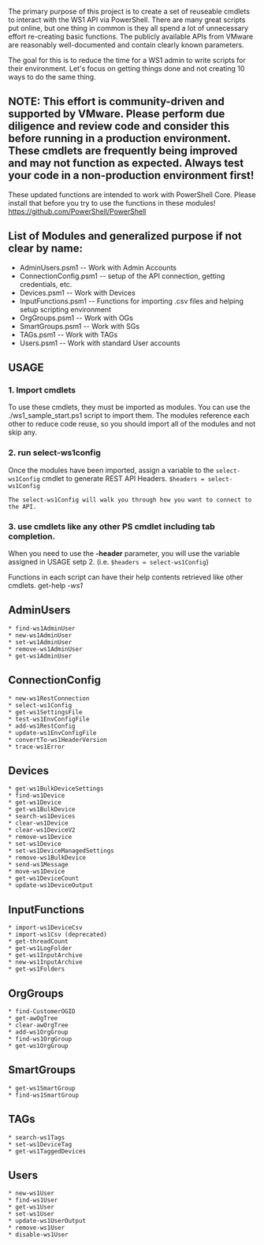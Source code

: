 The primary purpose of this project is to create a set of reuseable cmdlets to interact with the WS1 API via PowerShell. 
There are many great scripts put online, but one thing in common is they all spend a lot of unnecessary effort re-creating basic functions. 
The publicly available APIs from VMware are reasonably well-documented and contain clearly known parameters.

The goal for this is to reduce the time for a WS1 admin to write scripts for their environment.
Let's focus on getting things done and not creating 10 ways to do the same thing.


## NOTE: This effort is community-driven and supported by VMware. Please perform due diligence and review code and consider this before running in a production environment. These cmdlets are frequently being improved and may not function as expected. Always test your code in a non-production environment first!


These updated functions are intended to work with PowerShell Core. Please install that before you try to use the functions in these modules! https://github.com/PowerShell/PowerShell



## List of Modules and generalized purpose if not clear by name:

* AdminUsers.psm1 -- Work with Admin Accounts
* ConnectionConfig.psm1 -- setup of the API connection, getting credentials, etc.
* Devices.psm1 -- Work with Devices
* InputFunctions.psm1 -- Functions for importing .csv files and helping setup scripting environment
* OrgGroups.psm1 -- Work with OGs
* SmartGroups.psm1 -- Work with SGs
* TAGs.psm1 -- Work with TAGs
* Users.psm1 -- Work with standard User accounts

## USAGE
### 1. Import cmdlets
To use these cmdlets, they must be imported as modules. You can use the ./ws1_sample_start.ps1 script to import them. The modules reference each other to reduce code reuse, so you should import all of the modules and not skip any.

### 2. run select-ws1config
Once the modules have been imported, assign a variable to the `select-ws1Config` cmdlet to generate REST API Headers.
    `$headers = select-ws1Config`
    
    The select-ws1Config will walk you through how you want to connect to the API.


### 3. use cmdlets like any other PS cmdlet including tab completion.

When you need to use the **-header** parameter, you will use the variable assigned in USAGE setp 2. (i.e. `$headers = select-ws1Config`)
    
Functions in each script can have their help contents retrieved like other cmdlets.
    get-help *-ws1*


## AdminUsers
```
* find-ws1AdminUser
* new-ws1AdminUser
* set-ws1AdminUser
* remove-ws1AdminUser
* get-ws1AdminUser
```

## ConnectionConfig
```
* new-ws1RestConnection
* select-ws1Config
* get-ws1SettingsFile
* test-ws1EnvConfigFile
* add-ws1RestConfig
* update-ws1EnvConfigFile
* convertTo-ws1HeaderVersion
* trace-ws1Error
```

## Devices
```
* get-ws1BulkDeviceSettings
* find-ws1Device
* get-ws1Device
* get-ws1BulkDevice
* search-ws1Devices
* clear-ws1Device
* clear-ws1DeviceV2
* remove-ws1Device
* set-ws1Device
* set-ws1DeviceManagedSettings
* remove-ws1BulkDevice
* send-ws1Message
* move-ws1Device
* get-ws1DeviceCount
* update-ws1DeviceOutput
```

## InputFunctions
```
* import-ws1DeviceCsv
* import-ws1Csv (deprecated)
* get-threadCount
* get-ws1LogFolder
* get-ws1InputArchive
* new-ws1InputArchive
* get-ws1Folders
```

## OrgGroups
```
* find-CustomerOGID
* get-awOgTree
* clear-awOrgTree
* add-ws1OrgGroup
* find-ws1OrgGroup
* get-ws1OrgGroup
```
## SmartGroups
```
* get-ws1SmartGroup
* find-ws1SmartGroup
```

## TAGs
```
* search-ws1Tags
* set-ws1DeviceTag
* get-ws1TaggedDevices
```
## Users
```
* new-ws1User
* find-ws1User
* get-ws1User
* set-ws1User
* update-ws1UserOutput
* remove-ws1User
* disable-ws1User
```
 
